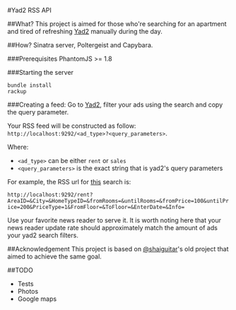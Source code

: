 #Yad2 RSS API

##What?
This project is aimed for those who're searching for an apartment and tired of refreshing [Yad2](http://yad2.co.il) manually during the day.

##How?
Sinatra server, Poltergeist and Capybara.

###Prerequisites
PhantomJS >= 1.8

###Starting the server
```
bundle install
rackup
```
###Creating a feed:
Go to [Yad2](http://yad2.co.il), filter your ads using the search and copy the query parameter.

Your RSS feed will be constructed as follow:  
`http://localhost:9292/<ad_type>?<query_parameters>`.

Where:

* `<ad_type>` can be either `rent` or `sales`
* `<query_parameters>` is the exact string that is yad2's query parameters

For example, the RSS url for [this](http://www.yad2.co.il/Nadlan/rent.php?AreaID=&City=&HomeTypeID=&fromRooms=&untilRooms=&fromPrice=100&untilPrice=200&PriceType=1&FromFloor=&ToFloor=&EnterDate=&Info=)
search is:

```http://localhost:9292/rent?AreaID=&City=&HomeTypeID=&fromRooms=&untilRooms=&fromPrice=100&untilPrice=200&PriceType=1&FromFloor=&ToFloor=&EnterDate=&Info=```


Use your favorite news reader to serve it.
It is worth noting here that your news reader update rate should approximately match the amount of ads your yad2 search filters.

##Acknowledgement
This project is based on [@shaiguitar](http://github.com/shaiguitar)'s old project that aimed to achieve the same goal.

##TODO
* Tests
* Photos
* Google maps
